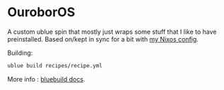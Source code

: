 # OuroborOS

A custom ublue spin that mostly just wraps some stuff that I like to have
preinstalled. Based on/kept in sync for a bit with [my Nixos
config](https://github.com/mark-gerarts/m).

Building:

```sh
ublue build recipes/recipe.yml
```

More info : [bluebuild docs](https://blue-build.org/learn/getting-started/).
